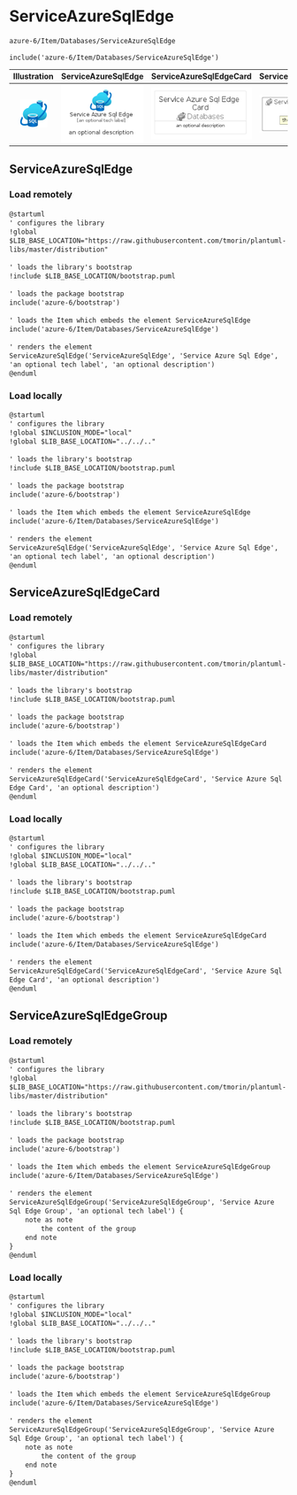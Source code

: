 # ServiceAzureSqlEdge


```text
azure-6/Item/Databases/ServiceAzureSqlEdge
```

```text
include('azure-6/Item/Databases/ServiceAzureSqlEdge')
```



| Illustration | ServiceAzureSqlEdge | ServiceAzureSqlEdgeCard | ServiceAzureSqlEdgeGroup |
| :---: | :---: | :---: | :---: |
| ![illustration for Illustration](../../../azure-6/Item/Databases/ServiceAzureSqlEdge.png) | ![illustration for ServiceAzureSqlEdge](../../../azure-6/Item/Databases/ServiceAzureSqlEdge.Local.png) | ![illustration for ServiceAzureSqlEdgeCard](../../../azure-6/Item/Databases/ServiceAzureSqlEdgeCard.Local.png) | ![illustration for ServiceAzureSqlEdgeGroup](../../../azure-6/Item/Databases/ServiceAzureSqlEdgeGroup.Local.png) |




## ServiceAzureSqlEdge

### Load remotely
```plantuml
@startuml
' configures the library
!global $LIB_BASE_LOCATION="https://raw.githubusercontent.com/tmorin/plantuml-libs/master/distribution"

' loads the library's bootstrap
!include $LIB_BASE_LOCATION/bootstrap.puml

' loads the package bootstrap
include('azure-6/bootstrap')

' loads the Item which embeds the element ServiceAzureSqlEdge
include('azure-6/Item/Databases/ServiceAzureSqlEdge')

' renders the element
ServiceAzureSqlEdge('ServiceAzureSqlEdge', 'Service Azure Sql Edge', 'an optional tech label', 'an optional description')
@enduml
```

### Load locally
```plantuml
@startuml
' configures the library
!global $INCLUSION_MODE="local"
!global $LIB_BASE_LOCATION="../../.."

' loads the library's bootstrap
!include $LIB_BASE_LOCATION/bootstrap.puml

' loads the package bootstrap
include('azure-6/bootstrap')

' loads the Item which embeds the element ServiceAzureSqlEdge
include('azure-6/Item/Databases/ServiceAzureSqlEdge')

' renders the element
ServiceAzureSqlEdge('ServiceAzureSqlEdge', 'Service Azure Sql Edge', 'an optional tech label', 'an optional description')
@enduml
```

## ServiceAzureSqlEdgeCard

### Load remotely
```plantuml
@startuml
' configures the library
!global $LIB_BASE_LOCATION="https://raw.githubusercontent.com/tmorin/plantuml-libs/master/distribution"

' loads the library's bootstrap
!include $LIB_BASE_LOCATION/bootstrap.puml

' loads the package bootstrap
include('azure-6/bootstrap')

' loads the Item which embeds the element ServiceAzureSqlEdgeCard
include('azure-6/Item/Databases/ServiceAzureSqlEdge')

' renders the element
ServiceAzureSqlEdgeCard('ServiceAzureSqlEdgeCard', 'Service Azure Sql Edge Card', 'an optional description')
@enduml
```

### Load locally
```plantuml
@startuml
' configures the library
!global $INCLUSION_MODE="local"
!global $LIB_BASE_LOCATION="../../.."

' loads the library's bootstrap
!include $LIB_BASE_LOCATION/bootstrap.puml

' loads the package bootstrap
include('azure-6/bootstrap')

' loads the Item which embeds the element ServiceAzureSqlEdgeCard
include('azure-6/Item/Databases/ServiceAzureSqlEdge')

' renders the element
ServiceAzureSqlEdgeCard('ServiceAzureSqlEdgeCard', 'Service Azure Sql Edge Card', 'an optional description')
@enduml
```

## ServiceAzureSqlEdgeGroup

### Load remotely
```plantuml
@startuml
' configures the library
!global $LIB_BASE_LOCATION="https://raw.githubusercontent.com/tmorin/plantuml-libs/master/distribution"

' loads the library's bootstrap
!include $LIB_BASE_LOCATION/bootstrap.puml

' loads the package bootstrap
include('azure-6/bootstrap')

' loads the Item which embeds the element ServiceAzureSqlEdgeGroup
include('azure-6/Item/Databases/ServiceAzureSqlEdge')

' renders the element
ServiceAzureSqlEdgeGroup('ServiceAzureSqlEdgeGroup', 'Service Azure Sql Edge Group', 'an optional tech label') {
    note as note
        the content of the group
    end note
}
@enduml
```

### Load locally
```plantuml
@startuml
' configures the library
!global $INCLUSION_MODE="local"
!global $LIB_BASE_LOCATION="../../.."

' loads the library's bootstrap
!include $LIB_BASE_LOCATION/bootstrap.puml

' loads the package bootstrap
include('azure-6/bootstrap')

' loads the Item which embeds the element ServiceAzureSqlEdgeGroup
include('azure-6/Item/Databases/ServiceAzureSqlEdge')

' renders the element
ServiceAzureSqlEdgeGroup('ServiceAzureSqlEdgeGroup', 'Service Azure Sql Edge Group', 'an optional tech label') {
    note as note
        the content of the group
    end note
}
@enduml
```

